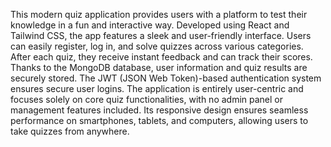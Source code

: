 This modern quiz application provides users with a platform to test their knowledge in a fun and interactive way. Developed using React and Tailwind CSS, the app features a sleek and user-friendly interface. Users can easily register, log in, and solve quizzes across various categories. After each quiz, they receive instant feedback and can track their scores. Thanks to the MongoDB database, user information and quiz results are securely stored. The JWT (JSON Web Token)-based authentication system ensures secure user logins. The application is entirely user-centric and focuses solely on core quiz functionalities, with no admin panel or management features included. Its responsive design ensures seamless performance on smartphones, tablets, and computers, allowing users to take quizzes from anywhere.
